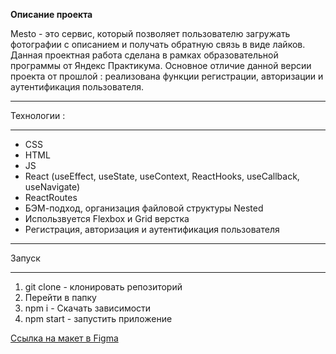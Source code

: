 __Описание проекта__

  Mesto - это сервис, который позволяет пользователю загружать фотографии с описанием и получать обратную связь в виде лайков.
  Данная проектная работа сделана в рамках образовательной программы от Яндекс Практикума. Основное отличие данной версии проекта  от прошлой : реализована функции регистрации, авторизации и аутентификация пользователя.

___
Технологии :
___

* CSS 
* HTML
* JS
* React (useEffect, useState, useContext, ReactHooks, useCallback, useNavigate)
* ReactRoutes
* БЭМ-подход, организация файловой структуры Nested
* Использвуeтся Flexbox и Grid верстка
* Регистрация, авторизация и аутентификация пользователя


___
Запуск
___

1. git clone - клонировать репозиторий
2. Перейти в папку
3. npm i - Скачать зависимости
4. npm start - запустить приложение

[Ссылка на макет в Figma](https://www.figma.com/file/5H3gsn5lIGPwzBPby9jAOo/JavaScript.-Sprint-12?t=VKJkHyPANPfGUBZQ-0 "Figma")